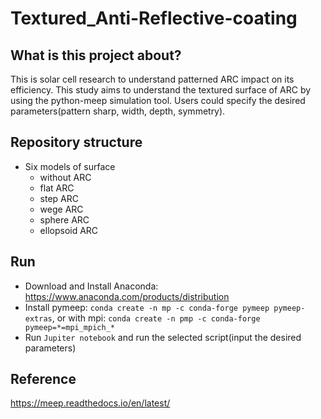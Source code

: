 # Textured_Anti-Reflective-coating

## What is this project about?
This is solar cell research to understand patterned ARC impact on its efficiency. This study aims to understand the textured surface of ARC by using the python-meep simulation tool. Users could specify the desired parameters(pattern sharp, width, depth, symmetry).

## Repository structure
- Six models of surface
   - without ARC
   - flat ARC
   - step ARC
   - wege ARC
   - sphere ARC
   - ellopsoid ARC
## Run
- Download and Install Anaconda: https://www.anaconda.com/products/distribution
- Install pymeep: ```conda create -n mp -c conda-forge pymeep pymeep-extras```, or with mpi: ```conda create -n pmp -c conda-forge pymeep=*=mpi_mpich_*```
- Run ```Jupiter notebook``` and run the selected script(input the desired parameters)

## Reference
https://meep.readthedocs.io/en/latest/
